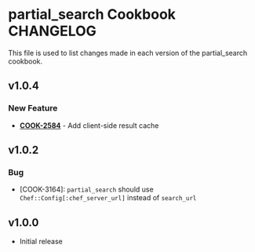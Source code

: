 partial_search Cookbook CHANGELOG
=================================
This file is used to list changes made in each version of the partial_search cookbook.


v1.0.4
------
### New Feature
- **[COOK-2584](https://tickets.opscode.com/browse/COOK-2584)** - Add client-side result cache


v1.0.2
------
### Bug

- [COOK-3164]: `partial_search` should use
  `Chef::Config[:chef_server_url]` instead of `search_url`

v1.0.0
------
- Initial release
